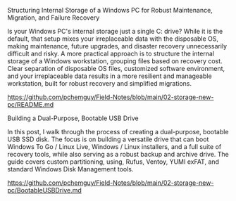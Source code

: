 Structuring Internal Storage of a Windows PC for Robust Maintenance, Migration, and Failure Recovery

Is your Windows PC's internal storage just a single C: drive? While it is the default, that setup mixes your irreplaceable data with the disposable OS, making maintenance, future upgrades, and disaster recovery unnecessarily difficult and risky. A more practical approach is to structure the internal storage of a Windows workstation, grouping files based on recovery cost. Clear separation of disposable OS files, customized software environment, and your irreplaceable data results in a more resilient and manageable workstation, built for robust recovery and simplified migrations.

https://github.com/pchemguy/Field-Notes/blob/main/02-storage-new-pc/README.md

Building a Dual-Purpose, Bootable USB Drive

In this post, I walk through the process of creating a dual-purpose, bootable USB SSD disk. The focus is on building a versatile drive that can boot Windows To Go / Linux Live, Windows / Linux installers, and a full suite of recovery tools, while also serving as a robust backup and archive drive. The guide covers custom partitioning, using, Rufus, Ventoy, YUMI exFAT, and standard Windows Disk Management tools.

https://github.com/pchemguy/Field-Notes/blob/main/02-storage-new-pc/BootableUSBDrive.md



